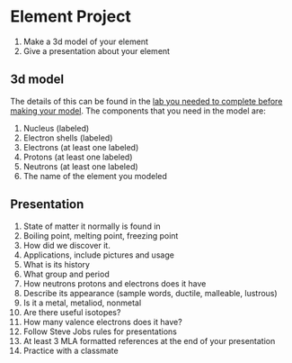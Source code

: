 # Element Project

1. Make a 3d model of your element
2. Give a presentation about your element

## 3d model

The details of this can be found in the [lab you needed to complete before making your model](https://github.com/wjladams/casa/blob/master/2020/science/Lab%203%20Neutrons%20and%20atomic%20model-2021Version.pdf).  The components that you need in the model are:

1. Nucleus (labeled)
2. Electron shells (labeled)
3. Electrons (at least one labeled)
4. Protons (at least one labeled)
5. Neutrons (at least one labeled)
6. The name of the element you modeled

## Presentation
1. State of matter it normally is found in
1. Boiling point, melting point, freezing point
1. How did we discover it.
1. Applications, include pictures and usage
1. What is its history
1. What group and period
1. How neutrons protons and electrons does it have
1. Describe its appearance (sample words, ductile, malleable, lustrous)
1. Is it a metal, metaliod, nonmetal
1. Are there useful isotopes?
1. How many valence electrons does it have?
1. Follow Steve Jobs rules for presentations
1. At least 3 MLA formatted references at the end of your presentation
1. Practice with a classmate
